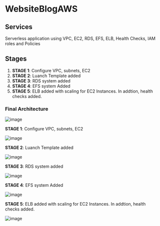# WebsiteBlogAWS

## Services

Serverless application using VPC, EC2, RDS, EFS, ELB, Health Checks, IAM roles and Policies


## Stages

1. **STAGE 1**: Configure VPC, subnets, EC2
2. **STAGE 2**: Luanch Template added
3. **STAGE 3**: RDS system added
4. **STAGE 4**: EFS system Added 
5. **STAGE 5**: ELB added with scaling for EC2 Instances. In addtion, health checks added.


### Final Architecture 

![image](https://github.com/Yvangelion/WebsiteBlogAWS/assets/109707734/28079a96-9a99-42e9-a52e-0f550fc3735e)


**STAGE 1**: Configure VPC, subnets, EC2

![image](https://github.com/Yvangelion/WebsiteBlogAWS/assets/109707734/3ff1cb0b-c174-4740-bab4-5e1f21d831ba)

**STAGE 2**: Luanch Template added

![image](https://github.com/Yvangelion/WebsiteBlogAWS/assets/109707734/156f2671-27c8-4b8a-8c05-d4e7a5d59690)


**STAGE 3**: RDS system added

![image](https://github.com/Yvangelion/WebsiteBlogAWS/assets/109707734/eb1a7210-c1b6-49ad-95d8-5cadda2f5235)


**STAGE 4**: EFS system Added 

![image](https://github.com/Yvangelion/WebsiteBlogAWS/assets/109707734/7a36d798-d15e-4cdd-8da9-783fd4f74321)


**STAGE 5**: ELB added with scaling for EC2 Instances. In addtion, health checks added.

![image](https://github.com/Yvangelion/WebsiteBlogAWS/assets/109707734/ec9cb908-4bb6-4bb1-b86c-28843fa3c420)
